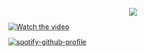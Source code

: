
<p align="center"> <img src="https://komarev.com/ghpvc/?username=whannells&label=stalkers%20&color=493524&style=flat"  </p>
  
[![Watch the video](https://img.youtube.com/vi/T-D1KVIuvjA/maxresdefault.jpg)](https://github.com/user-attachments/assets/7c5bc6bc-fd67-4958-be19-a13163df3479
)


[![spotify-github-profile](https://spotify-github-profile.kittinanx.com/api/view?uid=31tjforkm2qskz4yab6uye6ggem4&cover_image=true&theme=novatorem&show_offline=false&background_color=000000&interchange=false&bar_color=493524&bar_color_cover=false)](https://github.com/kittinan/spotify-github-profile)


